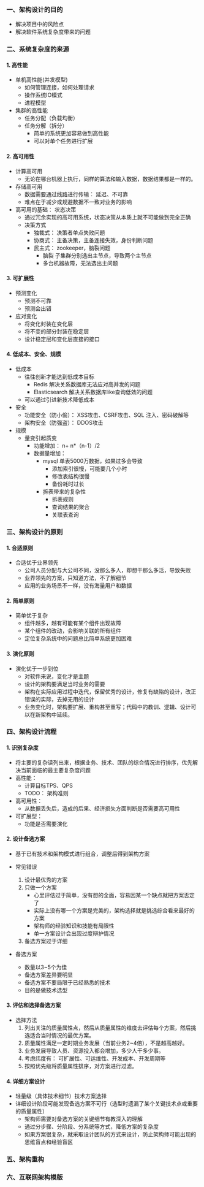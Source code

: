 ### 一、架构设计的目的
- 解决项目中的风险点 
- 解决软件系统复杂度带来的问题

### 二、系统复杂度的来源
#### 1. 高性能
- 单机高性能(并发模型)   
   - 如何管理连接，如何处理请求
   - 操作系统IO模式
   - 进程模型 
- 集群的高性能
    - 任务分配（负载均衡）
    - 任务分解（拆分）
        - 简单的系统更加容易做到高性能
        - 可以对单个任务进行扩展
#### 2. 高可用性
- 计算高可用
    - 无论在哪台机器上执行，同样的算法和输入数据，数据结果都是一样的。
- 存储高可用
    - 数据需要通过线路进行传输： 延迟、不可靠
    - 难点在于减少或规避数据不一致对业务的影响
- 高可用的基础： 状态决策
    - 通过冗余实现的高可用系统，状态决策从本质上就不可能做到完全正确
    - 决策方式
        - 独裁式： 决策者单点失败问题
        - 协商式： 主备决策，主备连接失效，身份判断问题
        - 民主式： zookeeper，脑裂问题
            - 脑裂 子集群分别选出主节点，导致两个主节点
            - 多台机器故障，无法选出主问题
                   
#### 3. 可扩展性
- 预测变化
    - 预测不可靠  
    - 预测会出错
- 应对变化
    - 将变化封装在变化层
    - 将不变的部分封装在稳定层
    - 设计稳定层和变化层直接的接口
    
#### 4. 低成本、安全、规模
- 低成本
    - 往往创新才能达到低成本目标
        - Redis 解决关系数据库无法应对高并发的问题
        - Elasticsearch 解决关系数据库like查询低效的问题
    - 可以通过引进新技术降低成本
- 安全
    - 功能安全（防小偷）： XSS攻击、CSRF攻击、SQL 注入、密码破解等
    - 架构安全（防强盗）： DDOS攻击
- 规模
    - 量变引起质变
        - 功能增加： n+ n*（n-1）/2
        - 数据量增加： 
            - mysql 单表5000万数据，如果过多会导致
                - 添加索引很慢，可能要几个小时
                - 修改表结构很慢
                - 备份耗时过长
            - 拆表带来的复杂性
              - 拆表规则
              - 查询结果的聚合
              - 关联表查询 

### 三、架构设计的原则
#### 1. 合适原则
- 合适优于业界领先
    - 公司人员分配与大公司不同，没那么多人，却想干那么多活，导致失败
    - 业界领先的方案，只知道方法，不了解细节
    - 应用的业务场景不一样，没有海量用户和数据
    
#### 2. 简单原则
- 简单优于复杂
    - 组件越多，越有可能有某个组件出现故障
    - 某个组件的改动，会影响关联的所有组件
    - 定位复杂系统中的问题总比简单系统更加困难
    
#### 3. 演化原则
 - 演化优于一步到位
    - 对软件来说，变化才是主题
    - 设计的架构要满足当时业务的需要
    - 架构在实际应用过程中迭代，保留优秀的设计，修复有缺陷的设计，改正错误的实际，去掉无用的设计
    - 业务变化时，架构要扩展、重构甚至重写；代码中的教训、逻辑、设计可以在新架构中延续。

### 四、架构设计流程
#### 1. 识别复杂度
- 将主要的复杂读列出来，根据业务、技术、团队的综合情况进行排序，优先解决当前面临的最主要复杂度问题
- 高性能： 
    - 计算目标TPS、QPS
    - TODO： 架构准则
- 高可用性：
    - 从数据丢失后，造成的后果、经济损失方面判断是否需要高可用性
- 可扩展型：
    - 功能是否需要演化

#### 2. 设计备选方案
- 基于已有技术和架构模式进行组合，调整后得到架构方案
- 常见错误
    1. 设计最优秀的方案
    2. 只做一个方案
        - 心里评估过于简单，没有想的全面，容易因某一个缺点就把方案否定了
        - 实际上没有哪一个方案是完美的，架构选择就是挑选综合看来最好的方案
        - 架构师的经验知识和技能有局限性
        - 单一方案设计会出现过度辩护情况
    3. 备选方案过于详细
     
- 备选方案
    - 数量以3~5个为佳
    - 备选方案差异要明显
    - 备选方案不要局限于已经熟悉的技术
    - 目的是做技术选型
    
#### 3. 评估和选择备选方案
- 选择方法
    1. 列出关注的质量属性点，然后从质量属性的维度去评估每个方案，然后挑选适合当时情况的最优方案。
    2. 质量属性满足一定时期业务发展（当前业务2~4倍），不是越高越好。
    3. 业务发展导致人员、资源投入都会增加，多少人干多少事。
    4. 考虑纬度有： 可扩展性、可运维性、开发成本、开发周期等
    5. 按照优先级将质量属性排序，对方案进行过滤。
    
#### 4. 详细方案设计
- 轻量级（具体技术细节）技术方案选择
- 详细设计阶段可能发现备选方案不可行（选型时遗漏了某个关键技术点或重要的质量属性）
    - 架构师需要对备选方案的关键细节有教深入的理解
    - 通过分步骤、分阶段、分系统等方式，降低方案的复杂度
    - 如果方案很复杂，就采取设计团队的方式来设计，防止架构师可能出现的思维盲点和经验盲区

### 五、架构重构    


### 六、互联网架构模版






